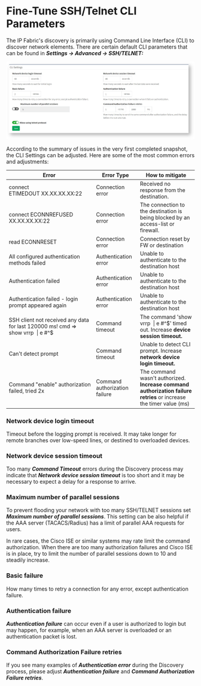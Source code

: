 # Fine-Tune SSH/Telnet CLI Parameters

The IP Fabric's discovery is primarily using Command Line Interface
(CLI) to discover network elements. There are certain default CLI
parameters that can be found in ***Settings → Advanced → SSH/TELNET:***

![Fine-Tune SSH/telnet CLI parameters](2844262446.png)

According to the summary of issues in the very first completed snapshot,
the CLI Settings can be adjusted. Here are some of the most common
errors and adjustments:

| Error | Error Type | How to  mitigate |
|--- | --- | --- |
| connect ETIMEDOUT XX.XX.XX.XX:22 | Connection error | Received no response from the destination. |
| connect ECONNREFUSED XX.XX.XX.XX:22 | Connection error | The connection to the destination is being blocked by an access-list or firewall. |
| read ECONNRESET | Connection error | Connection reset by FW or destination |
| All configured authentication methods failed | Authentication error | Unable to authenticate to the destination host |
| Authentication failed | Authentication error | Unable to authenticate to the destination host |
| Authentication failed - login prompt appeared again | Authentication error          | Unable to authenticate to the destination host |
| SSH client not received any data for last 120000 ms! cmd => show vrrp  \| e #^$ | Command timeout | The command 'show vrrp  \| e #^$' timed out. Increase **device session timeout.** |
| Can't detect prompt | Command timeout | Unable to detect CLI prompt. Increase **network device login timeout.** |
| Command "enable" authorization failed, tried 2x | Command authorization failure | The command wasn't authorized. **Increase command authorization failure retries** or increase the timer value (ms) |

### Network device login timeout

Timeout before the logging prompt is received. It may take longer for
remote branches over low-speed lines, or destined to overloaded devices.

### Network device session timeout

Too many ***Command Timeout*** errors during the Discovery process may
indicate that ***Network device session timeout*** is too short and it
may be necessary to expect a delay for a response to arrive.

### Maximum number of parallel sessions

To prevent flooding your network with too many SSH/TELNET sessions set
***Maximum number of parallel sessions***. This setting can be also
helpful if the AAA server (TACACS/Radius) has a limit of parallel AAA
requests for users.

In rare cases, the Cisco ISE or similar systems may rate limit the
command authorization. When there are too many authorization failures
and Cisco ISE is in place, try to limit the number of parallel sessions
down to 10 and steadily increase.

### Basic failure

How many times to retry a connection for any error, except
authentication failure.

### Authentication failure

***Authentication failure*** can occur even if a user is authorized to
login but may happen, for example, when an AAA server is overloaded or
an authentication packet is lost.

### Command Authorization Failure retries

If you see many examples of ***Authentication error*** during the
Discovery process, please adjust ***Authentication failure*** and
***Command Authorization Failure retries***.
